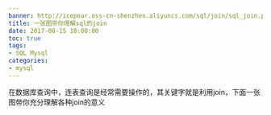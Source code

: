 ```yaml
---
banner: http://icepear.oss-cn-shenzhen.aliyuncs.com/sql/join/sql_join.png
title: 一张图带你理解sql的join
date: 2017-08-15 18:00:00
toc: true
tags: 
- SQL Mysql
categories:
- mysql
---
```

在数据库查询中，连表查询是经常需要操作的，其关键字就是利用join，下面一张图带你充分理解各种join的意义
<!--more-->
